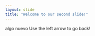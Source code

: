 ```yaml
---
layout: slide
title: "Welcome to our second slide!"
---
```

algo nuevo
Use the left arrow to go back!
